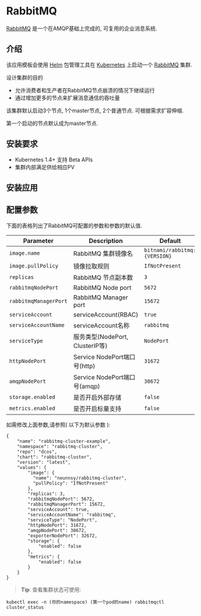 # RabbitMQ

[RabbitMQ](https://www.rabbitmq.com/) 是一个在AMQP基础上完成的, 可复用的企业消息系统.


## 介绍

该应用模板会使用 [Helm](https://helm.sh) 包管理工具在 [Kubernetes](http://kubernetes.io) 上启动一个 [RabbitMQ](https://github.com/bitnami/bitnami-docker-rabbitmq) 集群.

设计集群的目的

- 允许消费者和生产者在RabbitMQ节点崩溃的情况下继续运行
- 通过增加更多的节点来扩展消息通信的吞吐量


该集群默认启动3个节点, 1个master节点, 2个普通节点. 可根据需求扩容伸缩. 

第一个启动的节点默认成为master节点.

## 安装要求

- Kubernetes 1.4+ 支持 Beta APIs
- 集群内部满足供给相应PV

## 安装应用

<!--请在对应的namespace下创建serviceAccount:  -->

<!-- ```bash
kubectl -n (你的namespace) create serviceaccount rabbitmq
kubectl create clusterrolebinding rabbitmq --clusterrole cluster-admin --serviceaccount=(你的namespace):rabbitmq
``` -->


## 配置参数

下面的表格列出了RabbitMQ可配置的参数和参数的默认值.

|         Parameter          |                       Description                       |                         Default                          |
|----------------------------|---------------------------------------------------------|----------------------------------------------------------|
| `image.name`               | RabbitMQ 集群镜像名                                      | `bitnami/rabbitmq:{VERSION}`                             |
| `image.pullPolicy`         | 镜像拉取规则                                             | `IfNotPresent`                                                  |
| `replicas`                 | RabbitMQ 节点副本数                               | `3`                                                      |
| `rabbitmqNodePort`         | RabbitMQ Node port                                      | `5672`                                                   |
| `rabbitmqManagerPort`      | RabbitMQ Manager port                                   | `15672`                                                  |
| `serviceAccount`           | serviceAccount(RBAC)                                    | `true`                                                   |
| `serviceAccountName`       | serviceAccount名称                                      | `rabbitmq`                                               |
| `serviceType`              | 服务类型(NodePort, ClusterIP等)                  | `NodePort`                                               |
| `httpNodePort`             | Service NodePort端口号(http)                                            | `31672`                                                  |
| `amqpNodePort`             | Service NodePort端口号(amqp)                                           | `30672`                                                  |
| `storage.enabled`             | 是否开启外部存储                                 | `false`         |
| `metrics.enabled`             | 是否开启标量支持                                 | `false`         |



如需修改上面参数,请参照( 以下为默认参数 ):

```
{
    "name": "rabbitmq-cluster-example",
    "namespace": "rabbitmq-cluster",
    "repo": "dcos",
    "chart": "rabbitmq-cluster",
    "version": "latest",
    "values": {
        "image": {
          "name": "neunnsy/rabbitmq-cluster",
          "pullPolicy": "IfNotPresent"
        },
        "replicas": 3,
        "rabbitmqNodePort": 5672,
        "rabbitmqManagerPort": 15672,
        "serviceAccount": true,
        "serviceAccountName": "rabbitmq",
        "serviceType": "NodePort",
        "httpNodePort": 31672,
        "amqpNodePort": 30672,
        "exporterNodePort": 32672,
        "storage": {
            "enabled": false
        },
        "metrics": {
            "enabled": false
        }
    }  
}

```



> **Tip**: 查看集群状态可使用:

```
kubectl exec -n (你的namespace) (第一个pod的name) rabbitmqctl cluster_status
```


